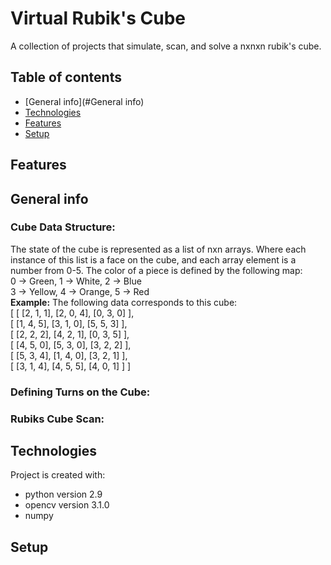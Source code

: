 # Virtual Rubik's Cube
A collection of projects that simulate, scan, and solve a nxnxn rubik's cube. 

## Table of contents 
* [General info](#General info)
* [Technologies](#Technologies)
* [Features](#Features)
* [Setup](#Setup)

## Features

## General info
### Cube Data Structure:
The state of the cube is represented as a list of nxn arrays. Where each instance of this list is a face on the cube, and each array element is a number from 0-5. The color of a piece is defined by the following map:  
0 -> Green, 1 -> White, 2 -> Blue   
3 -> Yellow, 4 -> Orange, 5 -> Red  
**Example:** The following data corresponds to this cube:   
[ [ [2, 1, 1], [2, 0, 4], [0, 3, 0] ],  
  [ [1, 4, 5], [3, 1, 0], [5, 5, 3] ],  
  [ [2, 2, 2], [4, 2, 1], [0, 3, 5] ],  
  [ [4, 5, 0], [5, 3, 0], [3, 2, 2] ],  
  [ [5, 3, 4], [1, 4, 0], [3, 2, 1] ],  
  [ [3, 1, 4], [4, 5, 5], [4, 0, 1] ] ]  
  

### Defining Turns on the Cube:

### Rubiks Cube Scan: 

## Technologies
Project is created with:
* python version 2.9
* opencv version 3.1.0
* numpy

## Setup
